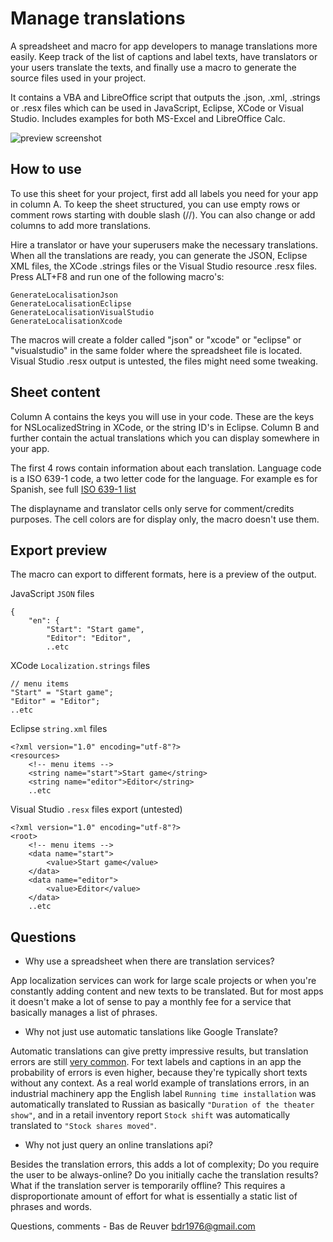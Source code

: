 Manage translations
===================

A spreadsheet and macro for app developers to manage translations more easily.
Keep track of the list of captions and label texts, have translators or your users
translate the texts, and finally use a macro to generate the source files used in your project.

It contains a VBA and LibreOffice script that outputs the .json, .xml, .strings or .resx files
which can be used in JavaScript, Eclipse, XCode or Visual Studio.
Includes examples for both MS-Excel and LibreOffice Calc.

![preview screenshot](/translations_preview.png?raw=true "Translations spreadsheet preview")

How to use
----------
To use this sheet for your project, first add all labels you need for your app 
in column A. To keep the sheet structured, you can use empty rows or comment 
rows starting with double slash (//). You can also change or add columns to add 
more translations.

Hire a translator or have your superusers make the necessary translations.
When all the translations are ready, you can generate the JSON, Eclipse XML files, the
XCode .strings files or the Visual Studio resource .resx files. Press ALT+F8 and run one
of the following macro's:

	GenerateLocalisationJson
	GenerateLocalisationEclipse
	GenerateLocalisationVisualStudio
	GenerateLocalisationXcode

The macros will create a folder called "json" or "xcode" or "eclipse" or
"visualstudio" in the same folder where the spreadsheet file is located.
Visual Studio .resx output is untested, the files might need some tweaking.

Sheet content
-------------
Column A contains the keys you will use in your code. These are the keys for
NSLocalizedString in XCode, or the string ID's in Eclipse. Column B and further
contain the actual translations which you can display somewhere in your app.

The first 4 rows contain information about each translation. Language code is a
ISO 639-1 code, a two letter code for the language. For example es for Spanish,
see full [ISO 639-1 list](http://en.wikipedia.org/wiki/List_of_ISO_639-1_codes)

The displayname and translator cells only serve for comment/credits purposes.
The cell colors are for display only, the macro doesn't use them.


Export preview
--------------
The macro can export to different formats, here is a preview of the output.

JavaScript `JSON` files

	{
		"en": {
			"Start": "Start game",
			"Editor": "Editor",
			..etc

XCode `Localization.strings` files

	// menu items
	"Start" = "Start game";
	"Editor" = "Editor";
	..etc

Eclipse `string.xml` files

	<?xml version="1.0" encoding="utf-8"?>
	<resources>
		<!-- menu items -->
		<string name="start">Start game</string>
		<string name="editor">Editor</string>
		..etc

Visual Studio `.resx` files export (untested)

	<?xml version="1.0" encoding="utf-8"?>
	<root>
		<!-- menu items -->
		<data name="start">
			<value>Start game</value>
		</data>
		<data name="editor">
			<value>Editor</value>
		</data>
		..etc
		
Questions
---------

* Why use a spreadsheet when there are translation services?

App localization services can work for large scale projects or when you're constantly adding content and new texts to be translated.
But for most apps it doesn't make a lot of sense to pay a monthly fee for a service that basically manages a list of phrases.

* Why not just use automatic tanslations like Google Translate?

Automatic translations can give pretty impressive results, but translation errors are still [very common](https://www.reddit.com/r/Translation_Fails/).
For text labels and captions in an app the probability of errors is even higher, because they're typically short texts without any context.
As a real world example of translations errors, in an industrial machinery app the English label `Running time installation` was automatically translated to Russian as basically `"Duration of the theater show"`,
and in a retail inventory report `Stock shift` was automatically translated to `"Stock shares moved"`.

* Why not just query an online translations api?

Besides the translation errors, this adds a lot of complexity;
Do you require the user to be always-online? Do you initially cache the translation results?
What if the translation server is temporarily offline?
This requires a disproportionate amount of effort for what is essentially a static list of phrases and words.


Questions, comments - Bas de Reuver bdr1976@gmail.com
